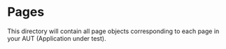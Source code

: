 # Pages

This directory will contain all page objects corresponding 
to each page in your AUT (Application under test).